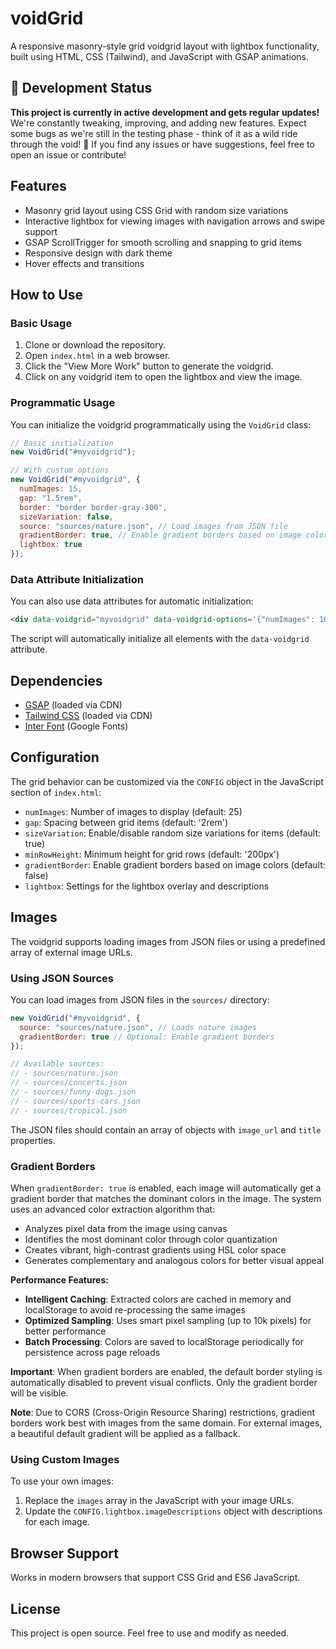 # voidGrid

A responsive masonry-style grid voidgrid layout with lightbox functionality, built using HTML, CSS (Tailwind), and JavaScript with GSAP animations.

## 🚀 Development Status

**This project is currently in active development and gets regular updates!**
We're constantly tweaking, improving, and adding new features. Expect some bugs as we're still in the testing phase - think of it as a wild ride through the void! 🌌
If you find any issues or have suggestions, feel free to open an issue or contribute!

## Features

- Masonry grid layout using CSS Grid with random size variations
- Interactive lightbox for viewing images with navigation arrows and swipe support
- GSAP ScrollTrigger for smooth scrolling and snapping to grid items
- Responsive design with dark theme
- Hover effects and transitions

## How to Use

### Basic Usage

1. Clone or download the repository.
2. Open `index.html` in a web browser.
3. Click the "View More Work" button to generate the voidgrid.
4. Click on any voidgrid item to open the lightbox and view the image.

### Programmatic Usage

You can initialize the voidgrid programmatically using the `VoidGrid` class:

```javascript
// Basic initialization
new VoidGrid("#myvoidgrid");

// With custom options
new VoidGrid("#myvoidgrid", {
  numImages: 15,
  gap: "1.5rem",
  border: "border border-gray-300",
  sizeVariation: false,
  source: "sources/nature.json", // Load images from JSON file
  gradientBorder: true, // Enable gradient borders based on image colors
  lightbox: true
});
```

### Data Attribute Initialization

You can also use data attributes for automatic initialization:

```html
<div data-voidgrid="myvoidgrid" data-voidgrid-options='{"numImages": 10}'></div>
```

The script will automatically initialize all elements with the `data-voidgrid` attribute.

## Dependencies

- [GSAP](https://greensock.com/gsap/) (loaded via CDN)
- [Tailwind CSS](https://tailwindcss.com/) (loaded via CDN)
- [Inter Font](https://fonts.google.com/specimen/Inter) (Google Fonts)

## Configuration

The grid behavior can be customized via the `CONFIG` object in the JavaScript section of `index.html`:

- `numImages`: Number of images to display (default: 25)
- `gap`: Spacing between grid items (default: '2rem')
- `sizeVariation`: Enable/disable random size variations for items (default: true)
- `minRowHeight`: Minimum height for grid rows (default: '200px')
- `gradientBorder`: Enable gradient borders based on image colors (default: false)
- `lightbox`: Settings for the lightbox overlay and descriptions

## Images

The voidgrid supports loading images from JSON files or using a predefined array of external image URLs.

### Using JSON Sources

You can load images from JSON files in the `sources/` directory:

```javascript
new VoidGrid("#myvoidgrid", {
  source: "sources/nature.json", // Loads nature images
  gradientBorder: true // Optional: Enable gradient borders
});

// Available sources:
// - sources/nature.json
// - sources/concerts.json
// - sources/funny-dogs.json
// - sources/sports-cars.json
// - sources/tropical.json
```

The JSON files should contain an array of objects with `image_url` and `title` properties.

### Gradient Borders

When `gradientBorder: true` is enabled, each image will automatically get a gradient border that matches the dominant colors in the image. The system uses an advanced color extraction algorithm that:

- Analyzes pixel data from the image using canvas
- Identifies the most dominant color through color quantization
- Creates vibrant, high-contrast gradients using HSL color space
- Generates complementary and analogous colors for better visual appeal

**Performance Features:**
- **Intelligent Caching**: Extracted colors are cached in memory and localStorage to avoid re-processing the same images
- **Optimized Sampling**: Uses smart pixel sampling (up to 10k pixels) for better performance
- **Batch Processing**: Colors are saved to localStorage periodically for persistence across page reloads

**Important**: When gradient borders are enabled, the default border styling is automatically disabled to prevent visual conflicts. Only the gradient border will be visible.

**Note**: Due to CORS (Cross-Origin Resource Sharing) restrictions, gradient borders work best with images from the same domain. For external images, a beautiful default gradient will be applied as a fallback.

### Using Custom Images

To use your own images:

1. Replace the `images` array in the JavaScript with your image URLs.
2. Update the `CONFIG.lightbox.imageDescriptions` object with descriptions for each image.

## Browser Support

Works in modern browsers that support CSS Grid and ES6 JavaScript.

## License

This project is open source. Feel free to use and modify as needed.